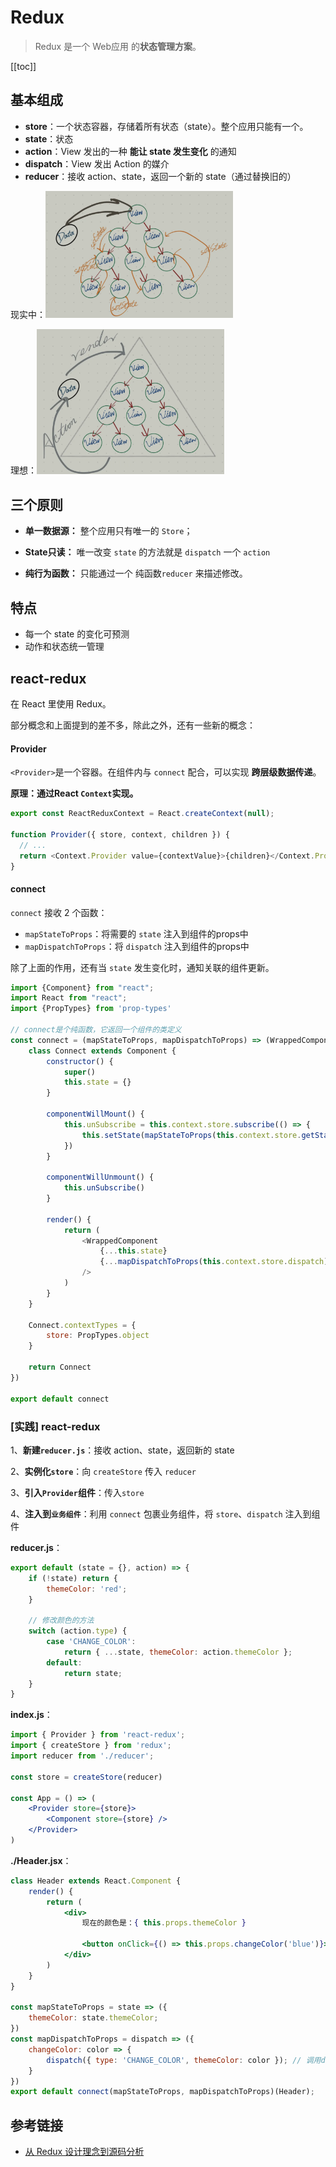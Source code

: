 # Redux
> Redux 是一个 Web应用 的**状态管理方案**。

[[toc]]

## 基本组成
 - **store**：一个状态容器，存储着所有状态（state）。整个应用只能有一个。
 - **state**：状态
 - **action**：View 发出的一种 **能让 state 发生变化** 的通知
 - **dispatch**：View 发出 Action 的媒介
 - **reducer**：接收 action、state，返回一个新的 state（通过替换旧的）


现实中：<img src="./img/img-2.png" width="300" />

理想：<img src="./img/img-3.png" width="300" />

## 三个原则
 - **单一数据源：** 整个应用只有唯一的 `Store`；

 - **State只读：** 唯一改变 `state` 的方法就是 `dispatch` 一个 `action`

 - **纯行为函数：** 只能通过一个 纯函数`reducer`  来描述修改。

## 特点
 - 每一个 state 的变化可预测
 - 动作和状态统一管理






## react-redux
在 React 里使用 Redux。

部分概念和上面提到的差不多，除此之外，还有一些新的概念：

#### Provider
`<Provider>`是一个容器。在组件内与 `connect` 配合，可以实现 **跨层级数据传递**。

**原理：通过React `Context`实现。**
```js
export const ReactReduxContext = React.createContext(null);

function Provider({ store, context, children }) {
  // ...
  return <Context.Provider value={contextValue}>{children}</Context.Provider>
}
```


#### connect
`connect` 接收 2 个函数：
 - `mapStateToProps`：将需要的 `state` 注入到组件的props中
 - `mapDispatchToProps`：将 `dispatch` 注入到组件的props中

除了上面的作用，还有当 `state` 发生变化时，通知关联的组件更新。

```js
import {Component} from "react";
import React from "react";
import {PropTypes} from 'prop-types'

// connect是个纯函数，它返回一个组件的类定义
const connect = (mapStateToProps, mapDispatchToProps) => (WrappedComponent => {
    class Connect extends Component {
        constructor() {
            super()
            this.state = {}
        }

        componentWillMount() {
            this.unSubscribe = this.context.store.subscribe(() => {
                this.setState(mapStateToProps(this.context.store.getState()))
            })
        }

        componentWillUnmount() {
            this.unSubscribe()
        }

        render() {
            return (
                <WrappedComponent 
                    {...this.state}
                    {...mapDispatchToProps(this.context.store.dispatch)}
                />
            )
        }
    }

    Connect.contextTypes = {
        store: PropTypes.object
    }

    return Connect
})

export default connect
```


### [实践] react-redux
1、**新建`reducer.js`**：接收 action、state，返回新的 state

2、**实例化`store`**：向 `createStore` 传入 `reducer`

3、**引入`Provider`组件**：传入`store`

4、**注入到`业务组件`**：利用 `connect` 包裹业务组件，将 `store`、`dispatch` 注入到组件

**reducer.js**：
```jsx
export default (state = {}, action) => {
    if (!state) return {
        themeColor: 'red';
    }

    // 修改颜色的方法
    switch (action.type) {
        case 'CHANGE_COLOR':
            return { ...state, themeColor: action.themeColor };
        default:
            return state;
    }
}
```

**index.js**：
```jsx
import { Provider } from 'react-redux';
import { createStore } from 'redux';
import reducer from './reducer';

const store = createStore(reducer)

const App = () => (
    <Provider store={store}>
        <Component store={store} />
    </Provider>
)
```


**./Header.jsx**：
```jsx
class Header extends React.Component {
    render() {
        return (
            <div>
                现在的颜色是：{ this.props.themeColor }

                <button onClick={() => this.props.changeColor('blue')}>Change to Blue</button>
            </div>
        )
    }
}

const mapStateToProps = state => ({
    themeColor: state.themeColor;
})
const mapDispatchToProps = dispatch => ({
    changeColor: color => {
        dispatch({ type: 'CHANGE_COLOR', themeColor: color }); // 调用dispatch来通知redex store修改数据，必须有type告诉 store 要修改哪些数据
    }
})
export default connect(mapStateToProps, mapDispatchToProps)(Header);
```

## 参考链接
 - [从 Redux 设计理念到源码分析](https://mp.weixin.qq.com/s/8A-uOiuiMpAfhX0S6YwhbA)

